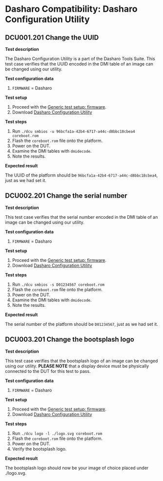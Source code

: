 # Dasharo Compatibility: Dasharo Configuration Utility

## DCU001.201 Change the UUID

**Test description**

The Dasharo Configuration Utility is a part of the Dasharo Tools Suite. This
test case verifies that the UUID encoded in the DMI table of an image can be
changed using our utility.

**Test configuration data**

1. `FIRMWARE` = Dasharo

**Test setup**

1. Proceed with the
    [Generic test setup: firmware](../generic-test-setup.md#firmware).
1. Download [Dasharo Configuration Utility](https://github.com/Dasharo/dcu)

**Test steps**

1. Run `./dcu smbios -u 96bcfa1a-42b4-6717-a44c-d8bbc18cbea4
coreboot.rom`
1. Flash the `coreboot.rom` file onto the platform.
1. Power on the DUT.
1. Examine the DMI tables with `dmidecode`.
1. Note the results.

**Expected result**

The UUID of the platform should be `96bcfa1a-42b4-6717-a44c-d8bbc18cbea4`, just
as we had set it.

## DCU002.201 Change the serial number

**Test description**

This test case verifies that the serial number encoded in the DMI table of an
image can be changed using our utility.

**Test configuration data**

1. `FIRMWARE` = Dasharo

**Test setup**

1. Proceed with the
    [Generic test setup: firmware](../generic-test-setup.md#firmware).
1. Download [Dasharo Configuration Utility](https://github.com/Dasharo/dcu)

**Test steps**

1. Run `./dcu smbios -s D01234567 coreboot.rom`
1. Flash the `coreboot.rom` file onto the platform.
1. Power on the DUT.
1. Examine the DMI tables with `dmidecode`.
1. Note the results.

**Expected result**

The serial number of the platform should be `D01234567`, just as we had set it.

## DCU003.201 Change the bootsplash logo

**Test description**

This test case verifies that the bootsplash logo of an image can be changed
using our utility. **PLEASE NOTE** that a display device must be physically
connected to the DUT for this test to pass.

**Test configuration data**

1. `FIRMWARE` = Dasharo

**Test setup**

1. Proceed with the
    [Generic test setup: firmware](../generic-test-setup.md#firmware).
1. Download [Dasharo Configuration Utility](https://github.com/Dasharo/dcu)

**Test steps**

1. Run `./dcu logo -l ./logo.svg coreboot.rom`
1. Flash the `coreboot.rom` file onto the platform.
1. Power on the DUT.
1. Verify the bootsplash logo.

**Expected result**

The bootsplash logo should now be your image of choice placed under ./logo.svg.
